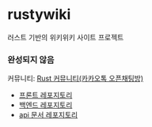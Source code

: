 # rustywiki

러스트 기반의 위키위키 사이트 프로젝트

### 완성되지 않음

커뮤니티: [Rust 커뮤니티(카카오톡 오픈채팅방)](https://open.kakao.com/o/gYnVurN)

- [프론트 레포지토리](https://github.com/myyrakle/rustywiki-front)
- [백엔드 레포지토리](https://github.com/myyrakle/rustywiki-server)  
- [api 문서 레포지토리](https://github.com/myyrakle/rustywiki-api-document)
